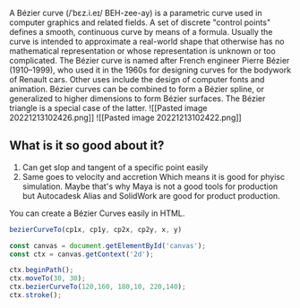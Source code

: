 A Bézier curve (/ˈbɛz.i.eɪ/ BEH-zee-ay) is a parametric curve used in computer graphics and related fields. A set of discrete "control points" defines a smooth, continuous curve by means of a formula. Usually the curve is intended to approximate a real-world shape that otherwise has no mathematical representation or whose representation is unknown or too complicated. The Bézier curve is named after French engineer Pierre Bézier (1910–1999), who used it in the 1960s for designing curves for the bodywork of Renault cars. Other uses include the design of computer fonts and animation. Bézier curves can be combined to form a Bézier spline, or generalized to higher dimensions to form Bézier surfaces. The Bézier triangle is a special case of the latter.
![[Pasted image 20221213102426.png]]
![[Pasted image 20221213102422.png]]
## What is it so good about it?
1. Can get slop and tangent of a specific point easily
2. Same goes to velocity and accretion
Which means it is good for phyisc simulation.  Maybe that's why Maya is not a good tools for production but Autocadesk Alias and SolidWork are good for product production.

You can create a Bézier Curves easily in HTML.

~~~js
bezierCurveTo(cp1x, cp1y, cp2x, cp2y, x, y)
~~~

~~~js
const canvas = document.getElementById('canvas');
const ctx = canvas.getContext('2d');

ctx.beginPath();
ctx.moveTo(30, 30);
ctx.bezierCurveTo(120,160, 180,10, 220,140);
ctx.stroke();
~~~

